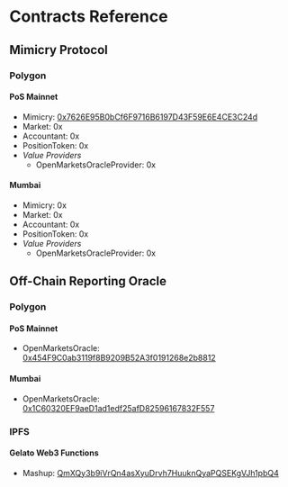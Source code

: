 # Contracts Reference

## Mimicry Protocol

### Polygon

#### PoS Mainnet

* Mimicry: [0x7626E95B0bCf6F9716B6197D43F59E6E4CE3C24d](https://polygonscan.com/address/0x7626E95B0bCf6F9716B6197D43F59E6E4CE3C24d)
* Market: 0x
* Accountant: 0x
* PositionToken: 0x
* _Value Providers_
  * OpenMarketsOracleProvider: 0x

#### Mumbai

* Mimicry: 0x
* Market: 0x
* Accountant: 0x
* PositionToken: 0x
* _Value Providers_
  * OpenMarketsOracleProvider: 0x

## Off-Chain Reporting Oracle

### Polygon

#### PoS Mainnet

* OpenMarketsOracle: [0x454F9C0ab3119f8B9209B52A3f0191268e2b8812](https://polygonscan.com/address/0x454F9C0ab3119f8B9209B52A3f0191268e2b8812)

#### Mumbai

* OpenMarketsOracle: [0x1C60320EF9aeD1ad1edf25afD82596167832F557](https://mumbai.polygonscan.com/address/0x1C60320EF9aeD1ad1edf25afD82596167832F557)

### IPFS

#### Gelato Web3 Functions

* Mashup: [QmXQy3b9iVrQn4asXyuDrvh7HuuknQyaPQSEKgVJh1pbQ4](https://ipfs.io/ipfs/QmXQy3b9iVrQn4asXyuDrvh7HuuknQyaPQSEKgVJh1pbQ4)
